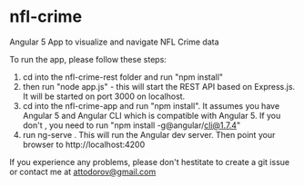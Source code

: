 # nfl-crime
Angular 5 App to visualize and navigate NFL Crime data

To run the app, please follow these steps:

1. cd into the nfl-crime-rest folder and run "npm install"
2. then run "node app.js"  - this will start the REST API based on Express.js. It will be started on port 3000 on localhost. 
3. cd into the nfl-crime-app and run "npm install". It assumes you have Angular 5 and Angular CLI which is compatible with Angular 5. If you don't , you need to run "npm install -g@angular/cli@1.7.4"
4. run ng-serve . This will run the Angular dev server. Then point your browser to http://localhost:4200

If you experience any problems, please  don't hestitate to create a git issue or contact me at attodorov@gmail.com
